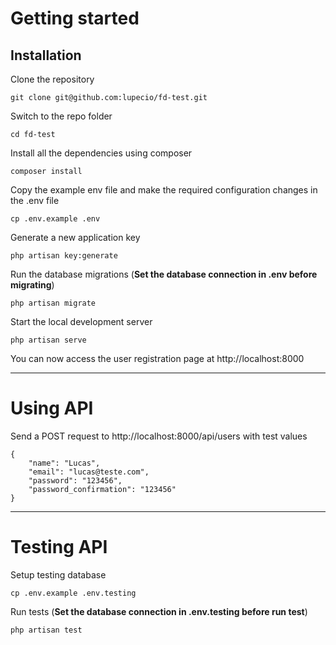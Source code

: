 # Getting started

## Installation

Clone the repository

    git clone git@github.com:lupecio/fd-test.git

Switch to the repo folder

    cd fd-test

Install all the dependencies using composer

    composer install

Copy the example env file and make the required configuration changes in the .env file

    cp .env.example .env

Generate a new application key

    php artisan key:generate

Run the database migrations (**Set the database connection in .env before migrating**)

    php artisan migrate

Start the local development server

    php artisan serve

You can now access the user registration page at http://localhost:8000

---

# Using API

Send a POST request to http://localhost:8000/api/users with test values

    {
        "name": "Lucas",
        "email": "lucas@teste.com",
        "password": "123456",
        "password_confirmation": "123456"
    }

---

# Testing API

Setup testing database

    cp .env.example .env.testing

Run tests (**Set the database connection in .env.testing before run test**)

    php artisan test
